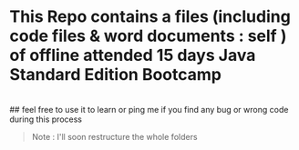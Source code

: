 # This Repo contains a files (including code files & word documents : self ) of offline attended 15 days Java Standard Edition Bootcamp  
<br> 
## feel free to use it to learn or ping me if you find any bug or wrong code during this process

> Note : I'll soon restructure the whole folders 
